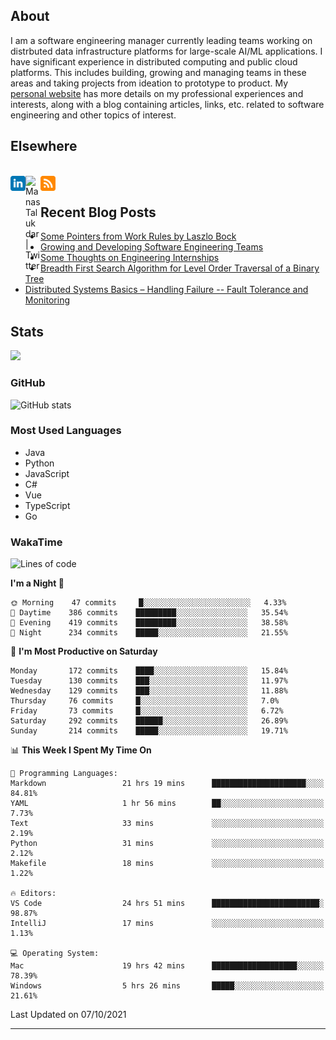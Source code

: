 ## About

I am a software engineering manager currently leading teams working on distrbuted data infrastructure platforms for large-scale AI/ML applications. I have significant experience in distributed computing and public cloud platforms. This includes building, growing and managing teams in these areas and taking projects from ideation to prototype to product. My [personal website](https://manastalukdar.github.io/) has more details on my professional experiences and interests, along with a blog containing articles, links, etc. related to software engineering and other topics of interest.

## Elsewhere

</br>

<a href="https://www.linkedin.com/in/manastalukdar" target="_blank">
  <img align="left" alt="Manas Talukdar | Linkedin" width="24px" src="https://raw.githubusercontent.com/edent/SuperTinyIcons/master/images/svg/linkedin.svg" />
</a>
<a href="https://www.twitter.com/manastalukdar" target="_blank">
  <img align="left" alt="Manas Talukdar | Twitter" width="24px" src="https://github.com/TheDudeThatCode/TheDudeThatCode/blob/master/Assets/Twitter.svg" />
</a>
<a href="https://manastalukdar.github.io/" target="_blank">
  <img align="left" alt="Manas Talukdar | Website" width="24px" src="https://github.com/edent/SuperTinyIcons/blob/master/images/svg/rss.svg" />
</a>

</br>

## Recent Blog Posts

<!-- BLOG:START -->
- [Some Pointers from Work Rules by Laszlo Bock](https://manastalukdar.github.io/blog/2020/01/25/work-rules-laszlo-bock-pointers/)
- [Growing and Developing Software Engineering Teams](https://manastalukdar.github.io/blog/2019/09/19/growing-developing-software-engineering-teams/)
- [Some Thoughts on Engineering Internships](https://manastalukdar.github.io/blog/2019/09/04/some-thoughts-on-engineering-internships/)
- [Breadth First Search Algorithm for Level Order Traversal of a Binary Tree](https://manastalukdar.github.io/blog/2019/08/29/breadth-first-search-binary-tree-level-order-traversal/)
- [Distributed Systems Basics – Handling Failure -- Fault Tolerance and Monitoring](https://manastalukdar.github.io/blog/2019/08/19/katemats-distributed-systems-fault-tolerance-monitoring/)
<!-- BLOG:END -->

## Stats

![](https://komarev.com/ghpvc/?username=manastalukdar)

### GitHub

![GitHub stats](https://github-readme-stats.vercel.app/api?username=manastalukdar&show_icons=true&hide_border=true&hide_rank=true&hide_title=true&icon_color=79ff97&text_color=cecac3&bg_color=4d4b4b)

### Most Used Languages

- Java
- Python
- JavaScript
- C#
- Vue
- TypeScript
- Go

<!--
![Top Langs](https://github-readme-stats.vercel.app/api/top-langs/?username=manastalukdar&layout=compact&hide_border=true&hide_title=true&icon_color=79ff97&text_color=cecac3&bg_color=4d4b4b)
-->

### WakaTime

<!--START_SECTION:waka-->
![Lines of code](https://img.shields.io/badge/From%20Hello%20World%20I%27ve%20Written-72281%20lines%20of%20code-blue)

**I'm a Night 🦉** 

```text
🌞 Morning    47 commits     █░░░░░░░░░░░░░░░░░░░░░░░░   4.33% 
🌆 Daytime    386 commits    █████████░░░░░░░░░░░░░░░░   35.54% 
🌃 Evening    419 commits    █████████░░░░░░░░░░░░░░░░   38.58% 
🌙 Night      234 commits    █████░░░░░░░░░░░░░░░░░░░░   21.55%

```
📅 **I'm Most Productive on Saturday** 

```text
Monday       172 commits    ████░░░░░░░░░░░░░░░░░░░░░   15.84% 
Tuesday      130 commits    ███░░░░░░░░░░░░░░░░░░░░░░   11.97% 
Wednesday    129 commits    ███░░░░░░░░░░░░░░░░░░░░░░   11.88% 
Thursday     76 commits     █░░░░░░░░░░░░░░░░░░░░░░░░   7.0% 
Friday       73 commits     █░░░░░░░░░░░░░░░░░░░░░░░░   6.72% 
Saturday     292 commits    ██████░░░░░░░░░░░░░░░░░░░   26.89% 
Sunday       214 commits    █████░░░░░░░░░░░░░░░░░░░░   19.71%

```


📊 **This Week I Spent My Time On** 

```text
💬 Programming Languages: 
Markdown                 21 hrs 19 mins      █████████████████████░░░░   84.81% 
YAML                     1 hr 56 mins        ██░░░░░░░░░░░░░░░░░░░░░░░   7.73% 
Text                     33 mins             ░░░░░░░░░░░░░░░░░░░░░░░░░   2.19% 
Python                   31 mins             ░░░░░░░░░░░░░░░░░░░░░░░░░   2.12% 
Makefile                 18 mins             ░░░░░░░░░░░░░░░░░░░░░░░░░   1.22%

🔥 Editors: 
VS Code                  24 hrs 51 mins      ████████████████████████░   98.87% 
IntelliJ                 17 mins             ░░░░░░░░░░░░░░░░░░░░░░░░░   1.13%

💻 Operating System: 
Mac                      19 hrs 42 mins      ███████████████████░░░░░░   78.39% 
Windows                  5 hrs 26 mins       █████░░░░░░░░░░░░░░░░░░░░   21.61%

```


 Last Updated on 07/10/2021
<!--END_SECTION:waka-->

---

<!--

**manastalukdar/manastalukdar** is a ✨ _special_ ✨ repository because its `README.md` (this file) appears on your GitHub profile.

Here are some ideas to get you started:

- 🔭 I’m currently working on ...
- 🌱 I’m currently learning ...
- 👯 I’m looking to collaborate on ...
- 🤔 I’m looking for help with ...
- 💬 Ask me about ...
- 📫 How to reach me: ...
- 😄 Pronouns: ...
- ⚡ Fun fact: ...
-->
